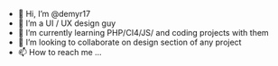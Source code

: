 - 👋 Hi, I’m @demyr17
- 👀 I’m a UI / UX design guy
- 🌱 I’m currently learning PHP/CI4/JS/ and coding projects with them
- 💞️ I’m looking to collaborate on design section of any project
- 📫 How to reach me ...

<!---
demyr17/demyr17 is a ✨ special ✨ repository because its `README.md` (this file) appears on your GitHub profile.
You can click the Preview link to take a look at your changes.
--->

